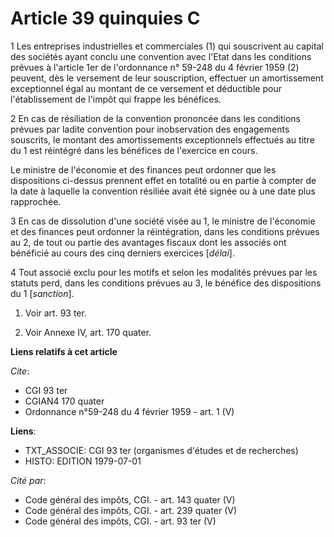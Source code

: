 # Article 39 quinquies C

1  Les entreprises industrielles et commerciales (1) qui souscrivent au capital des sociétés ayant conclu une convention avec
l'Etat dans les conditions prévues à l'article 1er de l'ordonnance n° 59-248 du 4 février 1959 (2) peuvent, dès le versement
de leur souscription, effectuer un amortissement exceptionnel égal au montant de ce versement et déductible pour
l'établissement de l'impôt qui frappe les bénéfices.

2  En cas de résiliation de la convention prononcée dans les conditions prévues par ladite convention pour inobservation des
engagements souscrits, le montant des amortissements exceptionnels effectués au titre du 1 est réintégré dans les bénéfices
de l'exercice en cours.

Le ministre de l'économie et des finances peut ordonner que les dispositions ci-dessus prennent effet en totalité ou en
partie à compter de la date à laquelle la convention résiliée avait été signée ou à une date plus rapprochée.

3  En cas de dissolution d'une société visée au 1, le ministre de l'économie et des finances peut ordonner la réintégration,
dans les conditions prévues au 2, de tout ou partie des avantages fiscaux dont les associés ont bénéficié au cours des cinq
derniers exercices [*délai*].

4  Tout associé exclu pour les motifs et selon les modalités prévues par les statuts perd, dans les conditions prévues au 3,
le bénéfice des dispositions du 1 [*sanction*].

1)  Voir art. 93 ter.

2)  Voir Annexe IV, art. 170 quater.

**Liens relatifs à cet article**

_Cite_:

  - CGI 93 ter
  - CGIAN4 170 quater
  - Ordonnance n°59-248 du 4 février 1959 - art. 1 (V)

**Liens**:

  - TXT_ASSOCIE: CGI 93 ter (organismes d'études et de recherches)
  - HISTO: EDITION 1979-07-01

_Cité par_:

  - Code général des impôts, CGI. - art. 143 quater (V)
  - Code général des impôts, CGI. - art. 239 quater (V)
  - Code général des impôts, CGI. - art. 93 ter (V)

